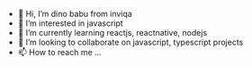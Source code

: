 - 👋 Hi, I’m dino babu from inviqa
- 👀 I’m interested in javascript
- 🌱 I’m currently learning reactjs, reactnative, nodejs
- 💞️ I’m looking to collaborate on javascript, typescript projects
- 📫 How to reach me ...

<!---
dinobabuinviqa/dinobabuinviqa is a ✨ special ✨ repository because its `README.md` (this file) appears on your GitHub profile.
You can click the Preview link to take a look at your changes.
--->
